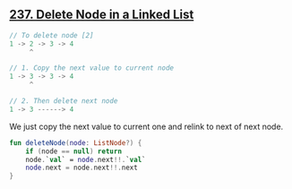 ## [237. Delete Node in a Linked List](https://leetcode.com/problems/delete-node-in-a-linked-list/)

```js
// To delete node [2]
1 -> 2 -> 3 -> 4
     ^

// 1. Copy the next value to current node
1 -> 3 -> 3 -> 4
     ^

// 2. Then delete next node
1 -> 3 ------> 4

```

We just copy the next value to current one and relink to next of next node.

```kotlin
fun deleteNode(node: ListNode?) {
    if (node == null) return
    node.`val` = node.next!!.`val`
    node.next = node.next!!.next
}
```